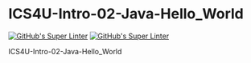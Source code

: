 # ICS4U-Intro-02-Java-Hello_World
[![GitHub's Super Linter](https://github.com/Mr-Coxall/ICS4U-Intro-02-Java-Hello_World/workflows/GitHub's%20Super%20Linter/badge.svg)](https://github.com/Mr-Coxall/ICS4U-Intro-02-Java-Hello_World/actions)
[![GitHub's Super Linter](https://github.com/Mr-Coxall/ICS4U-Intro-02-Java-Hello_World/workflows/GitHub's%20Super%20Linter/badge.svg)](https://github.com/Mr-Coxall/ICS4U-Intro-02-Java-Hello_World/actions)

ICS4U-Intro-02-Java-Hello_World
